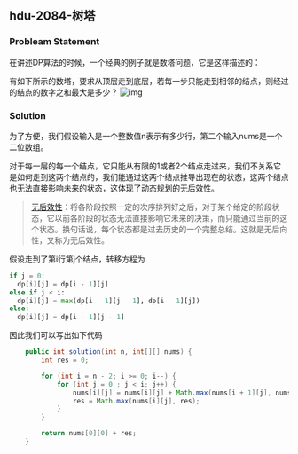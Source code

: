 ## hdu-2084-树塔

### Probleam Statement

在讲述DP算法的时候，一个经典的例子就是数塔问题，它是这样描述的：

有如下所示的数塔，要求从顶层走到底层，若每一步只能走到相邻的结点，则经过的结点的数字之和最大是多少？
![img](http://acm.hdu.edu.cn/data/images/2084-1.jpg)

### Solution

为了方便，我们假设输入是一个整数值n表示有多少行，第二个输入nums是一个二位数组。

对于每一层的每一个结点，它只能从有限的1或者2个结点走过来，我们不关系它是如何走到这两个结点的，我们能通过这两个结点推导出现在的状态，这两个结点也无法直接影响未来的状态，这体现了动态规划的无后效性。

> [无后效性](http://baike.baidu.com/view/2862466.htm)：将各阶段按照一定的次序排列好之后，对于某个给定的阶段状态，它以前各阶段的状态无法直接影响它未来的决策，而只能通过当前的这个状态。换句话说，每个状态都是过去历史的一个完整总结。这就是无后向性，又称为无后效性。

假设走到了第i行第j个结点，转移方程为

```python
if j = 0:
  dp[i][j] = dp[i - 1][j]
else if j < i:
  dp[i][j] = max(dp[i - 1][j - 1], dp[i - 1][j])
else:
  dp[i][j] = dp[i - 1][j - 1]
```

因此我们可以写出如下代码

```java
    public int solution(int n, int[][] nums) {
        int res = 0;

        for (int i = n - 2; i >= 0; i--) {
            for (int j = 0 ; j < i; j++) {
                nums[i][j] = nums[i][j] + Math.max(nums[i + 1][j], nums[i + 1][j + 1]);
                res = Math.max(nums[i][j], res);
            }
        }

        return nums[0][0] + res;
    }
```

